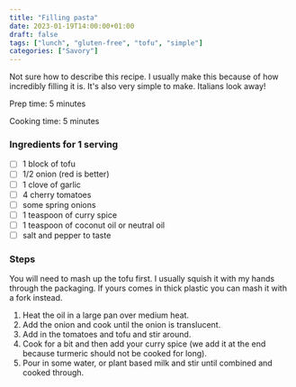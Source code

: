 ```yaml
---
title: "Filling pasta"
date: 2023-01-19T14:00:00+01:00
draft: false
tags: ["lunch", "gluten-free", "tofu", "simple"]
categories: ["Savory"]
---
```


Not sure how to describe this recipe. I usually make this because of how incredibly filling it is. It's also very
simple to make. Italians look away!

<div class="recipe">
Prep time: 5 minutes

Cooking time: 5 minutes

### Ingredients for 1 serving
- [ ] 1 block of tofu
- [ ] 1/2 onion (red is better)
- [ ] 1 clove of garlic
- [ ] 4 cherry tomatoes
- [ ] some spring onions
- [ ] 1 teaspoon of curry spice
- [ ] 1 teaspoon of coconut oil or neutral oil
- [ ] salt and pepper to taste

### Steps
You will need to mash up the tofu first. I usually squish it with my hands through 
the packaging. If yours comes in thick plastic you can mash it with a fork instead.
1. Heat the oil in a large pan over medium heat.
2. Add the onion and cook until the onion is translucent.
3. Add in the tomatoes and tofu and stir around.
4. Cook for a bit and then add your curry spice (we add it at the end because turmeric should not be cooked for long).
5. Pour in some water, or plant based milk and stir until combined and cooked through.
</div>
